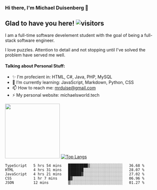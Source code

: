 ### Hi there, I'm Michael Duisenberg 👋
## Glad to have you here! ![visitors](https://visitor-badge.glitch.me/badge?page_id=MrDuise.MrDuise)

I am a full-time software develement student with the goal of being a full-stack software engineer. 

I love puzzles. Attention to detail and not stopping until I've solved the problem have served me well.

#### Talking about Personal Stuff:
- ✨ I'm profecient in: HTML, C#, Java, PHP, MySQL
- 🌱 I’m currently learning: JavaScript, Markdown, Python, CSS
- 📫 How to reach me: mrduise@gmail.com
- ⚡ My personal website: michaelsworld.tech
<!--
**MrDuise/MrDuise** is a ✨ _special_ ✨ repository because its `README.md` (this file) appears on your GitHub profile.

Here are some ideas to get you started:

- 🔭 I’m currently working on ...

- 👯 I’m looking to collaborate on ...
- 🤔 I’m looking for help with ...
- 💬 Ask me about ...

- 😄 Pronouns: ...
- ⚡ Fun fact: ...
-->

<img height="180em" src="https://github-readme-stats.vercel.app/api/?username=MrDuise&show_icons=true&hide_border=true&&count_private=true&include_all_commits=true" /> [![Top Langs](https://github-readme-stats.vercel.app/api/top-langs/?username=MrDuise&langs_count=8)](https://github.com/anuraghazra/github-readme-stats)


<!--START_SECTION:waka-->

```text
TypeScript   5 hrs 54 mins   █████████▒░░░░░░░░░░░░░░░   36.68 %
HTML         4 hrs 31 mins   ███████░░░░░░░░░░░░░░░░░░   28.07 %
JavaScript   4 hrs 21 mins   ██████▓░░░░░░░░░░░░░░░░░░   27.02 %
CSS          1 hr 7 mins     █▓░░░░░░░░░░░░░░░░░░░░░░░   06.96 %
JSON         12 mins         ▒░░░░░░░░░░░░░░░░░░░░░░░░   01.27 %
```

<!--END_SECTION:waka-->
